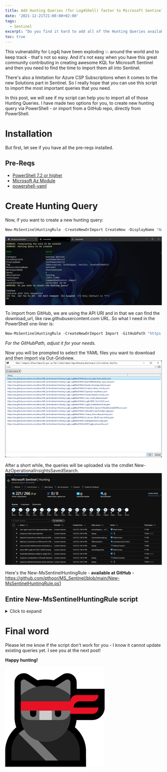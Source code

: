 ```yaml
---
title: Add Hunting Queries (for Log4Shell) faster to Microsoft Sentinel
date: '2021-12-21T21:00:00+02:00'
tags:
  - Sentinel
excerpt: "Do you find it hard to add all of the Hunting Queries available to your Microsoft Sentinel Hopefully I have a PowerShell script that can help you."
toc: true
---
```

This vulnerability for Log4j have been exploding 💥 around the world and to keep track - that's not so easy. And it's not easy when you have this great community contributing in creating awesome KQL for Microsoft Sentinel and then you need to find the time to import them all into Sentinel.

There's also a limitation for Azure CSP Subscriptions when it comes to the new Solutions part in Sentinel. So I really hope that you can use this script to import the most important queries that you need. 

In this post, we will see if my script can help you to import all of those Hunting Queries. I have made two options for you, to create new hunting query via PowerShell - or import from a GitHub repo, directly from PowerShell.

# Installation

But first, let see if you have all the pre-reqs installed.

## Pre-Reqs
- [PowerShell 7.2 or higher](https://docs.microsoft.com/en-us/powershell/scripting/install/installing-powershell-on-windows?view=powershell-7.2)
- [Microsoft Az Module](https://www.powershellgallery.com/packages/Az/6.6.0)
- [powershell-yaml](https://www.powershellgallery.com/packages/powershell-yaml/0.4.2)

# Create Hunting Query

Now, if you want to create a new hunting query:

```powershell
New-MsSentinelHuntingRule -CreateNewOrImport CreateNew -DisplayName "NameOfYourQuery" -Query "InKqlFormat" -Description "WhatDoTheQueryDo" -Tactics <Choose from list, no ""> -Techniques <Add one or more T-number, no ""> -Category 'Hunting Queries' -SubscriptionId "LookInAzurePortal" -ResourceGroupName "WheresSentinel" -WorkspaceName "LogAnalyticsWorkspaceName" [-Verbose]
```
![](/assets/CreateNewQuery.jpg)

To import from GitHub, we are using the API URI and in that we can find the download_url, like raw.githubusercontent.com URL. So what I need in the PowerShell one-liner is:

```powershell
New-MsSentinelHuntingRule -CreateNewOrImport Import -GitHubPath "https://api.github.com/repos/pthoor/MS_Sentinel/contents/Hunting/Log4j_Log4Shell/YAML/" -YAMLimportPath "LocalPathToSaveFiles" -SubscriptionId "LookInAzurePortal" -ResourceGroupName "WheresSentinel" -WorkspaceName "LogAnalyticsWorkspaceName" [-Verbose]
```

*For the GitHubPath, adjust it for your needs.*

Now you will be prompted to select the YAML files you want to download and then import via Out-Gridview. 
![](/assets/GitHub_OutGridview.jpg)

After a short while, the queries will be uploaded via the cmdlet New-AzOperationalInsightsSavedSearch.
![](/assets/Uploaded_queries.jpg)

Here's the New-MsSentinelHuntingRule - **available at GitHub** - https://github.com/pthoor/MS_Sentinel/blob/main/New-MsSentinelHuntingRule.ps1 

## Entire New-MsSentinelHuntingRule script

<details>
  <summary>Click to expand</summary>

```powershell
#requires -module @{ModuleName = 'Az.Accounts'; ModuleVersion = '1.5.2'}
#requires -version 6.2
function New-MsSentinelHuntingRule {
<#
    .SYNOPSIS
    Create Microsoft Sentinel Hunting Rule
    .DESCRIPTION
    Use this function to creates Microsoft Sentinal Hunting rule
    .PARAMETER SubscriptionId
    Enter the subscription ID
    .PARAMETER WorkspaceName
    Enter the Log Analytics Workspace name
    .PARAMETER DisplayName
    Enter the Display Name for the hunting rule
    .PARAMETER Description
    Enter the Description for the hunting rule
    .PARAMETER Tactics
    Enter the Tactics, valid values: 
    "Reconnaissance", "ResourceDevelopment", "InitialAccess", "Execution", "Persistence", "PrivilegeEscalation", "DefenseEvasion", "CredentialAccess", "Discovery", "LateralMovement", "Collection", "CommandAndControl", "Exfiltration", "Impact", "ImpairProcessControl", "InhibitResponseFunction"
    .PARAMETER Query
    Enter the query in KQL format
    .PARAMETER CreateNewOrImport
    Valid values: "CreateNew", "Import".
    If CreateNew, you have to fill in all other parameters.
    If Import, you have to fill in GitHubPath parameter and YAMLimportPath parameter.
    .PARAMETER YAMLimportPath
    Local path to save YAML files downloaded by GitHubPath
    .PARAMETER GitHubPath
    Enter the full GitHub URI (api.github.com) to YAML files for download
    .EXAMPLE
    New-MsSentinelHuntingRule -CreateNewOrImport CreateNew -WorkspaceName "<LogAnalyticsWorkspaceName>" -DisplayName "<DisplayNameOfRule>" -Description "<DescriptionForYourRule>" -Tactics "<AddTactics>","<Tactic2>" -Query 'InKQLFormat'
    In this example you create a new hunting rule by defining the rule properties directly in PowerShell
    .EXAMPLE
    New-MsSentinelHuntingRule -CreateNewOrImport Import -SubscriptionId "<FindIdInAzurePortal>" -ResourceGroupName "WhereYouHaveSentinel" -WorkspaceName "<LogAnalyticsWorkspaceName>" -GitHubPath "<URIToApi>" -YAMLimportPath "<LocalPathToSaveFiles>"
#>

    [CmdletBinding(SupportsShouldProcess, ConfirmImpact = 'High')]
    param (
        [parameter(Mandatory)]
        [ValidateSet("CreateNew", "Import")]
        [String] $CreateNewOrImport,

        [parameter()]
        [string] $GitHubPath,
        
        [ValidateScript({ (Test-Path -Path $_) })]
        [IO.DirectoryInfo] $YAMLimportPath,

        [Parameter(Mandatory,
            ParameterSetName = "Sub")]
        [ValidateNotNullOrEmpty()]
        [string] $SubscriptionId,

        [Parameter(Mandatory)]
        [ValidateNotNullOrEmpty()]
        [string] $ResourceGroupName,

        [Parameter(Mandatory)]
        [ValidateNotNullOrEmpty()]
        [string] $WorkspaceName,

        [Parameter()]
        [string] $DisplayName,

        [Parameter()]
        [ValidateNotNullOrEmpty()]
        [string] $Query,

        [Parameter()]
        [ValidateNotNullOrEmpty()]
        [string] $Description,

        [Parameter()]
        [ValidateNotNullOrEmpty()]
        [ValidateSet("Reconnaissance", "ResourceDevelopment", "InitialAccess", "Execution", "Persistence", "PrivilegeEscalation", "DefenseEvasion", "CredentialAccess", "Discovery", "LateralMovement", "Collection", "CommandAndControl", "Exfiltration", "Impact", "ImpairProcessControl", "InhibitResponseFunction")]
        [string[]] $Tactics,

        [Parameter()]
        [ValidateNotNullOrEmpty()]
        [string[]] $Techniques,

        [Parameter()]
        [ValidateNotNullOrEmpty()]
        [ValidateSet("Hunting Queries")]
        [string] $Category = "Hunting Queries"
    )

    $subIdContext = (Get-AzContext).Subscription.Id 
    if ($subIdContext -ne $subscriptionId) {
        $setSub = Set-AzContext -SubscriptionName $subscriptionId -ErrorAction SilentlyContinue
        if ($null -eq $setSub) {
            Write-Warning "$subscriptionId is not set, please login"
            Login-AzAccount
            Set-AzContext -SubscriptionName $subscriptionId -ErrorAction SilentlyContinue
        }
    }

    # If not installed, import the PowerShell-YAML community module, installed from https://www.powershellgallery.com/packages/powershell-yaml/0.4.2
    $powershellYamlModule = Get-Module -Name "powershell-yaml" -ErrorAction SilentlyContinue
    #if ($powershellYamlModule -eq $null) {
    if ($null -eq $powershellYamlModule) {
        Write-Warning "The PowerShell-YAML module is not found"
            #check for Admin Privleges
            $currentPrincipal = New-Object Security.Principal.WindowsPrincipal([Security.Principal.WindowsIdentity]::GetCurrent())

            if (-not ($currentPrincipal.IsInRole([Security.Principal.WindowsBuiltInRole]::Administrator))) {
                #Not an Admin, install to current user
                Write-Warning -Message "Can not install the PowerShell-YAML module. You are not running as Administrator"
                Write-Warning -Message "Installing the PowerShell-YAML module to current user Scope"
                Install-Module powershell-yaml -Scope CurrentUser -Force
            }
            Else {
                #Admin, install to all users
                Write-Warning -Message "Installing the powershell-yaml module to all users"
                Install-Module -Name powershell-yaml -Force
                Import-Module -Name powershell-yaml -Force
            }
    }
    
    # Import the Az.SecurityInsights module
    Import-Module -Name Az.SecurityInsights

    # Create new or import existing from GitHub

    # Import from GitHub
    if($CreateNewOrImport -eq "Import"){
        try {
            #Ask GitHub API for all of the files in repo and let the user choose
            $wr = Invoke-WebRequest -Uri $GitHubPath
            $objects = $wr.Content | ConvertFrom-Json
            $files = $objects | Where-Object {$_.type -eq "file"} | Select-Object -ExpandProperty download_url | Out-GridView -PassThru
            
            if (-not (Test-Path $YAMLimportPath)) {
                # Destination path does not exist, let's create it
                try {
                    New-Item -Path $YAMLimportPath -ItemType Directory -ErrorAction Stop
                } catch {
                    throw "Could not create path '$YAMLimportPath'!"
                }
            }

            foreach ($file in $files) {
                Write-Verbose "Start downloading files from GitHub Path"
                $fileDestination = Join-Path $YAMLimportPath (Split-Path $file -Leaf)
                $outputFilename = $fileDestination.Replace("%20", " ");
                try {
                    Invoke-WebRequest -Uri "$file" -OutFile "$outputFilename" -ErrorAction Stop -Verbose
                    Write-Verbose "Downloaded '$($file)' to '$outputFilename'";
                } catch {
                    throw "Unable to download '$($file)'";
                }
            }

            $myNewRules = Get-ChildItem $YAMLimportPath -Filter *.yaml
            Write-Verbose "Found $($myNewRules.count) files"
            #Stop if we don't have YAML rules found to import
            if ($null -eq $myNewRules) {
                Write-Warning "Cannot find YAML rules to import, is your path correct?"
                break
            }
            Write-Verbose "Starting foreach loop"
            foreach ($myNewRule in $myNewRules) {
                Write-Verbose "Processing $($myNewRule.Name)"
                $myRuleObject = [pscustomobject](Get-Content $myNewRule.FullName -Raw | ConvertFrom-Yaml)
                $myRuleObject | Add-Member -MemberType NoteProperty -Name DisplayName -Value $myRuleObject.name
                $ruletactics = $myRuleObject.Tactics -join ","
                $ruleTechniques = $myRuleObject.relevantTechniques -join ","
                $ruleQuery = $myRuleObject.Query
                $ruleDescription = $myRuleObject.description

                Write-Verbose "Construct URI for uploading Hunting Query via API"
                $myruleDisplayName = $myRuleObject.DisplayName
                $uri = "https://management.azure.com/subscriptions/$($SubscriptionId)/resourcegroups/$($ResourceGroupName)/providers/Microsoft.OperationalInsights/workspaces/$($WorkspaceName)/savedSearches/$($myruleDisplayName)?api-version=2020-08-01"
                
                $Date = Get-Date -UFormat "%m/%d/%Y %R"
                Write-Verbose "Using date of $($Date)"
                
                $body = @{
                    properties = @{
                            DisplayName = $myruleDisplayName
                            Query = $ruleQuery
                            Description = $ruleDescription
                            Category = 'Hunting Queries'
                            Tags = @(
                                @{
                                    Name = 'description'
                                    Value = $myruleDisplayName
                                },
                                @{
                                    Name = 'techniques'
                                    Value = $ruleTechniques
                                },
                                @{
                                    Name = 'tactics'
                                    Value = $ruletactics
                                },
                                @{
                                    Name = 'createdTimeUtc'
                                    Value = $Date
                                }
                            )
                    }
                }

                try {
                    Write-Verbose "Construct Headers for API Put call and convert Body to JSON"
                    $Headers = @{
                        'Content-Type' = 'application/json'
                        "Authorization" = (Get-AzAccessToken).Type + " " + (Get-AzAccessToken).Token
                    }
                    $result = Invoke-WebRequest -Uri $uri -Method Put -Headers $Headers -Body ($body | ConvertTo-Json -Depth 10 -EnumsAsStrings)
                    $body.Properties | Add-Member -NotePropertyName status -NotePropertyValue $($result.StatusDescription) -Force
                    $return += $body.Properties
    
                    Write-Verbose "Successfully updated hunting rule: $($item.displayName) with status: $($result.StatusDescription)"
                }
                catch {
                    Write-Verbose $_
                    Write-Error "Unable to invoke webrequest for rule $($item.displayName) with error message: $($_.Exception.Message)" -ErrorAction Continue
                }
            }

        }
        catch {
            Write-Warning "Script terminated, please try again."
        }
    }

    # Create new
    if($CreateNewOrImport -eq "CreateNew"){
        try {
            Write-Verbose "Formulating the rule to be created"
            $TacticsJoin = $Tactics -join ","
            $TechniquesJoin = $Techniques -join ","
            $Date = Get-Date -UFormat "%m/%d/%Y %R"        

            $TagsSplatt = @{
                description = $Description
                techniques  = $TechniquesJoin
                tactics     = $TacticsJoin
                createdTimeUtc  = $Date
            }

            $ruleSplatt = @{
                WorkspaceName = $workspaceName
                ResourceGroupName = $ResourceGroupName
                SavedSearchId = $DisplayName
                DisplayName = $DisplayName
                Category = $Category
                Query = $Query
                Tag = $TagsSplatt
            }
            Write-Verbose "Hunting Query to be created"
            Write-Output $ruleSplatt
            Write-Output $TagsSplatt
            Write-Warning "Do you wish to create the Hunting Query?" -WarningAction Inquire

            New-AzOperationalInsightsSavedSearch @ruleSplatt
        }
        catch {
            Write-Warning "Script terminated, please try again."
        }
    }
}
```
</details>


# Final word

Please let me know if the script don't work for you - I know it cannot update existing queries yet.
I see you at the next post!

**Happy hunting!**

![Ninja Cat](/assets/ninja-cat.png)
